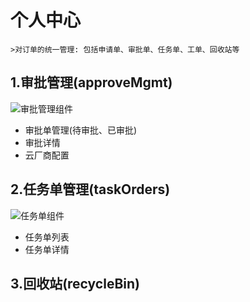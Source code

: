 # 个人中心
 
    >对订单的统一管理: 包括申请单、审批单、任务单、工单、回收站等
## 1.审批管理(approveMgmt)
![审批管理组件](http://easycloud.jios.org:38889/download/attachments/29265633/image2019-10-25_13-57-38.png?version=1&modificationDate=1571983086000&api=v2 "组件设计")
* 审批单管理(待审批、已审批)
* 审批详情
* 云厂商配置
## 2.任务单管理(taskOrders)
![任务单组件](http://easycloud.jios.org:38889/download/attachments/29265636/image2019-10-25_14-8-46.png?version=1&modificationDate=1571983753000&api=v2 "组件设计")
* 任务单列表
* 任务单详情
## 3.回收站(recycleBin)
